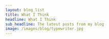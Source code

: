```yaml
---
layout: blog_list
title: What I Think
headline: What I Think
sub_headline: The latest posts from my blog
image: /images/blog/typewriter.jpg
---
```


